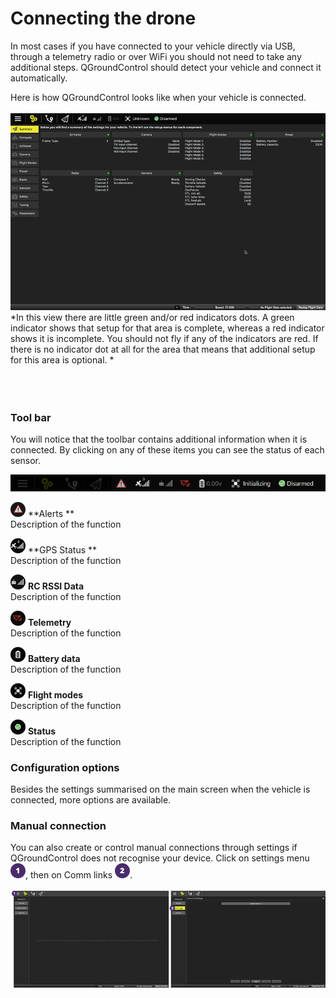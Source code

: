 # Connecting the drone
In most cases if you have connected to your vehicle directly via USB, through a telemetry radio or over WiFi you should not need to take any additional steps. QGroundControl should detect your vehicle and connect it automatically.

Here is how QGroundControl looks like when your vehicle is connected.
<br>
<br>
![](images/quickstart/02_connecting_the_drone_screen.jpg)
*In this view there are little green and/or red indicators dots. A green indicator shows that setup for that area is complete, whereas a red indicator shows it is incomplete. You should not fly if any of the indicators are red. If there is no indicator dot at all for the area that means that additional setup for this area is optional. *
<br>
<br>
<br>
<br>
### Tool bar
You will notice that the toolbar contains additional information when it is connected. By clicking on any of these items you can see the status of each sensor. 

![](images/quickstart/02_connecting_the_drone_menu.jpg)

![](images/quickstart/02_ic_connecting_the_drone_screen_alerts.png) **Alerts **
<br>Description of the function

![](images/quickstart/02_ic_connecting_the_drone_screen_gps.png) **GPS Status **
<br>Description of the function

![](images/quickstart/02_ic_connecting_the_drone_screen_rc.png) **RC RSSI Data** 
<br>Description of the function

![](images/quickstart/02_ic_connecting_the_drone_screen_telemetry.png) **Telemetry**
<br>Description of the function

![](images/quickstart/02_ic_connecting_the_drone_screen_battery.png) **Battery data**
<br>Description of the function

![](images/quickstart/02_ic_connecting_the_drone_screen_flight-modes.png) **Flight modes**
<br>Description of the function

![](images/quickstart/02_ic_connecting_the_drone_screen_status.png) **Status**
<br>Description of the function


### Configuration options


Besides the settings summarised on the main screen when the vehicle is connected, more options are available. 


### Manual connection
You can also create or control manual connections through settings if QGroundControl does not recognise your device.
Click on settings menu ![](images/01.png), then on Comm links ![](images/02.png).
<br>
<br>
![](images/quickstart/02_connecting_the_drone_screen_manual_connection.jpg)
